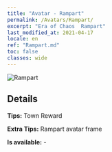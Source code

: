 ```yaml
---
title: "Avatar - Rampart"
permalink: /Avatars/Rampart/
excerpt: "Era of Chaos  Rampart"
last_modified_at: 2021-04-17
locale: en
ref: "Rampart.md"
toc: false
classes: wide
---
```

 ![Rampart](/images/a/avatarFrame_12.png)

## Details

 **Tips:** Town Reward 

 **Extra Tips:** Rampart avatar frame 

 **Is available:**  - 


